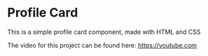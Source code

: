 # Profile Card

This is a simple profile card component, made with HTML and CSS

The video for this project can be found here: https://youtube.com
